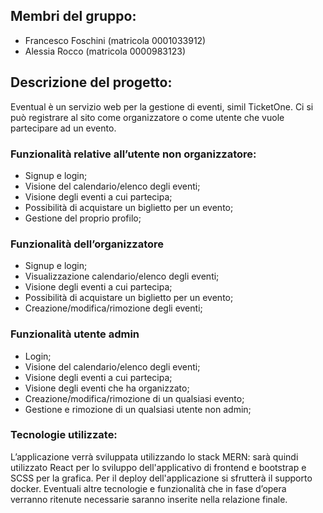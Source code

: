 ## Membri del gruppo:
- Francesco Foschini (matricola 0001033912)
- Alessia Rocco (matricola 0000983123)

 

## Descrizione del progetto:

Eventual è un servizio web per la gestione di eventi, simil TicketOne. Ci si può registrare al sito come organizzatore o come utente che vuole partecipare ad un evento.

### Funzionalità relative all’utente non organizzatore:
- Signup e login;
- Visione del calendario/elenco degli eventi;
- Visione degli eventi a cui partecipa;
- Possibilità di acquistare un biglietto per un evento;
- Gestione del proprio profilo;

### Funzionalità dell’organizzatore
- Signup e login;
- Visualizzazione calendario/elenco degli eventi;
- Visione degli eventi a cui partecipa;
- Possibilità di acquistare un biglietto per un evento;
- Creazione/modifica/rimozione degli eventi;

### Funzionalità utente admin
- Login;
- Visione del calendario/elenco degli eventi;
- Visione degli eventi a cui partecipa;
- Visione degli eventi che ha organizzato;
- Creazione/modifica/rimozione di un qualsiasi evento;
- Gestione e rimozione di un qualsiasi utente non admin;

### Tecnologie utilizzate:
L’applicazione verrà sviluppata utilizzando lo stack MERN: sarà quindi utilizzato React per lo sviluppo dell'applicativo di frontend e bootstrap e SCSS per la grafica. Per il deploy dell'applicazione si sfrutterà il supporto docker.
Eventuali altre tecnologie e funzionalità che in fase d’opera verranno ritenute necessarie saranno inserite nella relazione finale.
